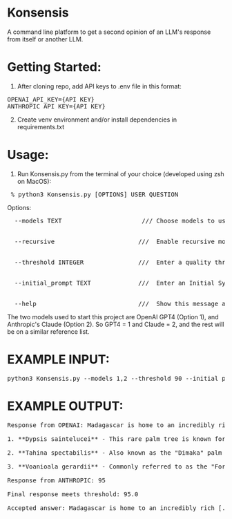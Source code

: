 # Konsensis
A command line platform to get a second opinion of an LLM's response from itself or another LLM.

# Getting Started:

1. After cloning repo, add API keys to .env file in this format:
<pre>OPENAI_API_KEY={API KEY}
ANTHROPIC_API_KEY={API KEY}</pre>

2. Create venv environment and/or install dependencies in requirements.txt

# Usage:

1. Run Konsensis.py from the terminal of your choice (developed using zsh on MacOS):

<pre> % python3 Konsensis.py [OPTIONS] USER_QUESTION </pre>

Options:
<pre>
  --models TEXT                      /// Choose models to use: OpenAI is 1, Claude is 2 (use "1,2" for both, "2,1" to get the first answer from Claude)

                         
  --recursive                       ///  Enable recursive mode. This along with selecting a single model will feed the response back into the original model.

  
  --threshold INTEGER               ///  Enter a quality threshold (1-100). Things get interesting above 90 with the more sophisitcated models.

  
  --initial_prompt TEXT             ///  Enter an Initial System Prompt. This sets the intention, behavior, and purpse of the USER_QUESTION

   
  --help                            ///  Show this message and exit.
</pre>

The two models used to start this project are OpenAI GPT4 (Option 1), and Anthropic's Claude (Option 2). So GPT4 = 1 and Claude = 2, and the rest will be on a similar reference list.

# EXAMPLE INPUT:

<pre>python3 Konsensis.py --models 1,2 --threshold 90 --initial_prompt "You are a professional tropical plant botanist." "Name 3 very rare palm trees from Madagascar"</pre>

# EXAMPLE OUTPUT:

<pre>Response from OPENAI: Madagascar is home to an incredibly rich diversity of flora and fauna, much of which is endemic to the island. Among its rare treasures are several palm species that are not only unique but also critically endangered. Here are three very rare palm species from Madagascar:

1. **Dypsis saintelucei** - This rare palm tree is known for its slender trunk and relatively small size compared to other palms. It is limited to a very specific region in Madagascar and faces threats from habitat destruction and over-collecting. Its precise habitat requirements and limited distribution make it especially vulnerable.

2. **Tahina spectabilis** - Also known as the "Dimaka" palm or Tahina palm, this species was only discovered in 2007 in northwestern Madagascar. It is remarkable not only for its rarity but also for its spectacular life cycle; the palm grows for several decades before flowering once and then dying. Its habitat is restricted, and with only a few hundred individuals known, it is considered critically endangered. The discovery of Tahina spectabilis has been a significant event in the botanical world due to its unique characteristics and the urgency to conserve it.

3. **Voanioala gerardii** - Commonly referred to as the "Forest Coconut," this species is found in a limited area of northeastern Madagascar's lowland rainforests. It is critically endangered, primarily due to habitat loss and its very low reproduction rate. Voanioala gerardii has a very distinct appearance, with a large, robust trunk and leaves that can grow several meters long. Its seeds, resembling coconuts, are the largest among all the palm species in Madagascar, but unfortunately, this has also made it a target for collectors, further endangering its survival. [...]

Response from ANTHROPIC: 95

Final response meets threshold: 95.0

Accepted answer: Madagascar is home to an incredibly rich [...] </pre>

